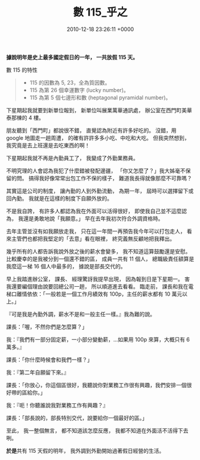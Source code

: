 ﻿---
layout: post
title: 數 115_乎之
date: 2010-12-18 23:26:11 +0000
category: 說
tags: [數]
---


**據說明年是史上最多國定假日的一年，
一共放假 115 天。**


數 115 的特性
>- 115 的因數為 5, 23，全為質因數。
>- 115 為第 26 個幸運數字 (lucky number)。
>- 115 為第 5 個七邊形和數 (heptagonal pyramidal number)。

<!--more-->

下星期起我就要到新單位報到，
新單位叫展業萬華通訊處，
辦公室在西門町美華泰那棟的 4 樓。

朋友聽到「西門町」都說很不錯，
直覺認為附近有許多好吃的。
沒錯，用 google 地圖走一趟周遭，
的確有許許多多小吃、中吃和大吃。
但我突然想到，
我究竟是去上班還是去吃東西的啊！

下星期起我就不再是內勤員工了，
我變成了外勤業務員。

不明究理的人會認為我犯了什麼錯被發配邊疆，
「你又怎麼了？」我大姊毫不保留的問。
搞得我好像常常出包工作不保的樣子，
難道我長得就像那麼不可靠嗎？

其實這是公司的制度，
讓內勤的人到外勤流動，
為期一年，
屆時可以選擇留下或回內勤。
我就是在這樣的制度下自願外放的。

不是我自誇，
有許多人都認為我在外面可以活得很好，
即使我自己並不這麼認為，
我還是勇敢地說「我願意。」
早在去年我初次符合外調資格時。

去年主管並沒有如我願放走我，
只在這一年間一再預告我今年可以打包走人，
看來主管們也都把我堅定的「去意」看在眼裡，
終究義無反顧地把我釋出。

幾乎所有的人都告訴我說外放之後的薪水會變多，
我不知道這算鼓勵還是安慰。
比較慶幸的是我被分到一個還不錯的區，
成員一共有 11 個人，
總職級責任額算是我麼這一梯 16 個人中最多的，
據說是部長交代的。

早上我踏進辦公室，
課長、 經理驚訝我提早出現，
因為報到日是下星期一。
害我還要編個理由說要回總公司一趟，
所以順道進去看看。
臨走前，
課長和我在電梯口離情依依：「一般若是一個工作月績效有 100p，主任的薪水都有 10 萬元以上。」

『可是我是內勤外調，薪水不是和一般主任一樣。』我為難的說。

課長：「喔，不然你們是怎麼算？」

我：『我們有一部分固定薪，一小部分變動薪，...如果用 100p 來算，大概只有 6 萬多。』

課長：「你什麼時候會和我們一樣？」

我：『第二年自願留下來。』

課長：「你放心，你這個區很好，我聽說你對業務工作很有興趣，我們安排一個很好帶的區給你。」

我：『呃！你聽誰說我對業務工作有興趣？』

課長：「部長說的，部長特別交代，說要給你一個最好的區。」

至此，
我一整個無言，
都不知道該怎麼反應，
我都不知道在外面活不活得下去咧。

**於是**共有 115 天假的明年，
我外調到外勤開始過著假日經營的生活。